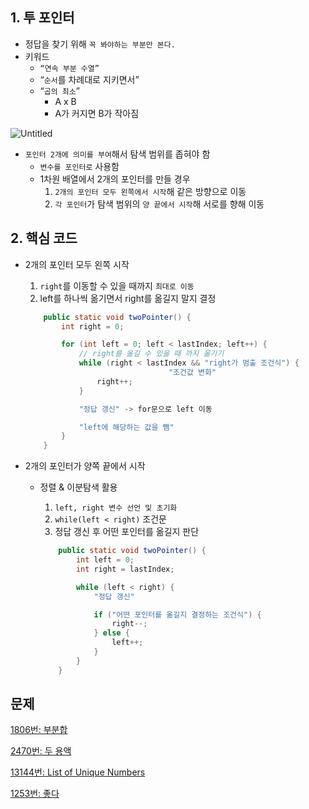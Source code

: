 ## 1. 투 포인터

- 정답을 찾기 위해 `꼭 봐야하는 부분만 본다.`
- 키워드
    - `“연속 부분 수열”`
    - “`순서`를 차례대로 지키면서”
    - “`곱의 최소`”
        - A x B
        - A가 커지면 B가 작아짐

![Untitled](https://s3.us-west-2.amazonaws.com/secure.notion-static.com/eb2ca532-737b-450c-b87d-416bb3284cac/Untitled.png?X-Amz-Algorithm=AWS4-HMAC-SHA256&X-Amz-Content-Sha256=UNSIGNED-PAYLOAD&X-Amz-Credential=AKIAT73L2G45EIPT3X45%2F20220513%2Fus-west-2%2Fs3%2Faws4_request&X-Amz-Date=20220513T131346Z&X-Amz-Expires=86400&X-Amz-Signature=26327d2eed8dd479e6cc8adb069e6719c1708d3c2de54c590bdba8e78d34c5e1&X-Amz-SignedHeaders=host&response-content-disposition=filename%20%3D%22Untitled.png%22&x-id=GetObject)

- `포인터 2개에 의미를 부여`해서 탐색 범위를 좁혀야 함
    - `변수를 포인터로` 사용함
    - 1차원 배열에서 2개의 포인터를 만들 경우
        1. `2개의 포인터 모두 왼쪽에서 시작`해 같은 방향으로 이동
        2. `각 포인터`가 탐색 범위의 `양 끝에서 시작`해 서로를 향해 이동

## 2. 핵심 코드

- 2개의 포인터 모두 왼쪽 시작
    1. `right`를 이동할 수 있을 때까지 `최대로 이동`
    2. left를 하나씩 옮기면서 right를 옮길지 말지 결정
    
    ```java
        public static void twoPointer() {
            int right = 0;
    
            for (int left = 0; left < lastIndex; left++) {
                // right를 옮길 수 있을 때 까지 옮기기
                while (right < lastIndex && "right가 멈출 조건식") {
    								"조건값 변화"
                    right++;
                }            
    
                "정답 갱신" -> for문으로 left 이동
    
                "left에 해당하는 값을 뺌"
            }
        }
    ```
    
- 2개의 포인터가 양쪽 끝에서 시작
  - 정렬 & 이분탐색 활용
    1. `left, right 변수 선언 및 초기화`
    2. `while(left < right)` 조건문
    3. 정답 갱신 후 어떤 포인터를 옮길지 판단
    
    ```java
        public static void twoPointer() {
            int left = 0;
            int right = lastIndex;
    
            while (left < right) {
                "정답 갱신"
    
                if ("어떤 포인터를 옮길지 결정하는 조건식") {
                    right--;
                } else {
                    left++;
                }
            }
        }
    ```
    

## 문제

[1806번: 부분합](https://www.notion.so/1806-020ca674fac54ad68662e010de6895c8)

[2470번: 두 용액](https://www.notion.so/2470-6df6cef382e1401eadb5528f0a93959e)

[13144번: List of Unique Numbers](https://www.notion.so/13144-List-of-Unique-Numbers-e0a63a03c6ef4afe86e1b6023b6274f6)

[1253번: 좋다](https://www.notion.so/1253-828065508efd4969b6799535e4f6617a)
